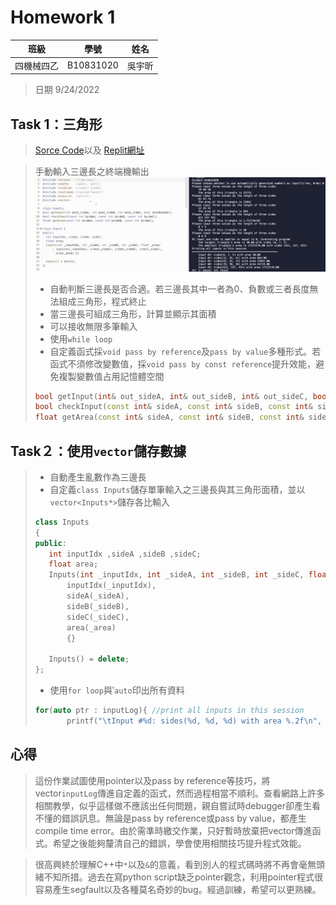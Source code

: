 # Homework 1


| 班級     |    學號   | 姓名    |
| :---:    |   :---:   | :---:  | 
| 四機械四乙| B10831020 | 吳宇昕  |
>日期 9/24/2022

## Task 1：三角形
>[Sorce Code](/HW1/hw1.cpp)以及
>[Replit網址](https://replit.com/join/aemuvrnzpi-b10831020)

>手動輸入三邊長之終端機輸出
>![手動輸入三邊長](../HW1/manual_console_output.png) 
>* 自動判斷三邊長是否合適。若三邊長其中一者為0、負數或三者長度無法組成三角形，程式終止
>* 當三邊長可組成三角形，計算並顯示其面積
>* 可以接收無限多筆輸入
>* 使用```while loop```
>* 自定義函式採```void pass by reference```及```pass by value```多種形式。若函式不須修改變數值，採```void pass by const reference```提升效能，避免複製變數值占用記憶體空間
> ```c++
> bool getInput(int& out_sideA, int& out_sideB, int& out_sideC, bool autoRandom);
> bool checkInput(const int& sideA, const int& sideB, const int& sideC);
> float getArea(const int& sideA, const int& sideB, const int& sideC);
> ```


## Task２：使用```vector```儲存數據
>* 自動產生亂數作為三邊長
>* 自定義```class Inputs```儲存單筆輸入之三邊長與其三角形面積，並以```vector<Inputs*>```儲存各比輸入
>```c++
>class Inputs
>{
>public:
>    int inputIdx ,sideA ,sideB ,sideC;
>    float area;
>    Inputs(int _inputIdx, int _sideA, int _sideB, int _sideC, float _area):
>        inputIdx(_inputIdx),
>        sideA(_sideA),
>        sideB(_sideB),
>        sideC(_sideC),
>        area(_area)
>        {}
>
>    Inputs() = delete;
>};
>
>```
>* 使用```for loop```與‵```auto```印出所有資料
>```cpp
>for(auto ptr : inputLog){ //print all inputs in this session
>        printf("\tInput #%d: sides(%d, %d, %d) with area %.2f\n", ptr->inputIdx, ptr->sideA, ptr->sideB, ptr->sideC, ptr->area);
>```

## 心得
> 這份作業試圖使用pointer以及pass by reference等技巧，將vector```inputLog```傳進自定義的函式，然而過程相當不順利。查看網路上許多相關教學，似乎這樣做不應該出任何問題，親自嘗試時debugger卻產生看不懂的錯誤訊息。無論是pass by reference或pass by value，都產生compile time error。由於需準時繳交作業，只好暫時放棄把vector傳進函式。希望之後能夠釐清自己的錯誤，學會使用相關技巧提升程式效能。

> 很高興終於理解C++中```*```以及```&```的意義，看到別人的程式碼時將不再會毫無頭緒不知所措。過去在寫python script缺乏pointer觀念，利用pointer程式很容易產生segfault以及各種莫名奇妙的bug。經過訓練，希望可以更熟練。
